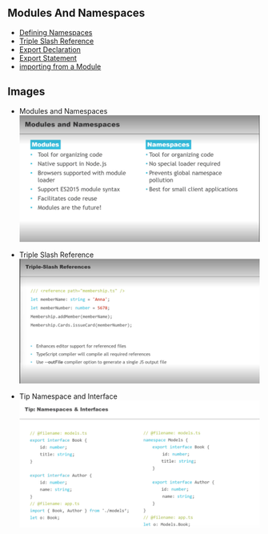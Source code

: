 ## Modules And Namespaces
- [Defining Namespaces](Defining%20Namespaces.ts)
- [Triple Slash Reference](Triple%20Slash%20Reference.ts)
- [Export Declaration](Export%20Declaration.ts)
- [Export Statement](Export%20Statement.ts)
- [importing from a Module](importing%20from%20a%20Module.ts)

## Images
- Modules and Namespaces
![Modules and Namespaces](Modules%20and%20Namespaces.png)

- Triple Slash Reference
![Triple Slash Reference.png](Triple%20Slash%20Reference.png)

- Tip Namespace and Interface
![Tip Namespace and Interface](Tip%20Namespace%20and%20Interface.png)
